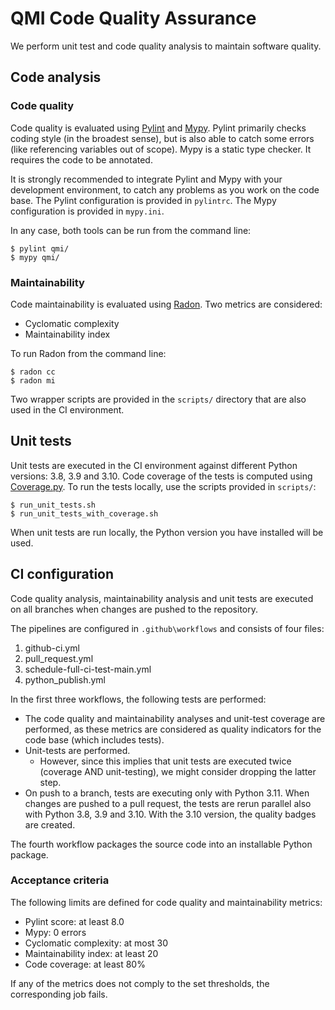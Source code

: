 QMI Code Quality Assurance
==========================

We perform unit test and code quality analysis to maintain software quality.


Code analysis
-------------

### Code quality

Code quality is evaluated using [Pylint](https://www.pylint.org) and [Mypy](http://mypy-lang.org). Pylint primarily
checks coding style (in the broadest sense), but is also able to catch some errors (like referencing variables out of
scope). Mypy is a static type checker. It requires the code to be annotated.

It is strongly recommended to integrate Pylint and Mypy with your development environment, to catch any problems as
you work on the code base. The Pylint configuration is provided in `pylintrc`. The Mypy configuration is provided in
`mypy.ini`.

In any case, both tools can be run from the command line:

    $ pylint qmi/
    $ mypy qmi/


### Maintainability

Code maintainability is evaluated using [Radon](https://radon.readthedocs.io/en/latest/). Two metrics are considered:

 - Cyclomatic complexity
 - Maintainability index

To run Radon from the command line:

    $ radon cc
    $ radon mi

Two wrapper scripts are provided in the `scripts/` directory that are also used in the CI environment.


Unit tests
----------

Unit tests are executed in the CI environment against different Python versions: 3.8, 3.9 and 3.10. Code coverage of
the tests is computed using [Coverage.py](https://coverage.readthedocs.io/en/coverage-5.3.1/). To run the tests
locally, use the scripts provided in `scripts/`:

    $ run_unit_tests.sh
    $ run_unit_tests_with_coverage.sh

When unit tests are run locally, the Python version you have installed will be used.


CI configuration
----------------

Code quality analysis, maintainability analysis and unit tests are executed on all branches when changes are pushed
to the repository.

The pipelines are configured in `.github\workflows` and consists of four files:

  1. github-ci.yml
  2. pull_request.yml
  3. schedule-full-ci-test-main.yml
  4. python_publish.yml

In the first three workflows, the following tests are performed:
- The code quality and maintainability analyses and unit-test coverage are performed, as these metrics are considered as quality indicators for the code base (which includes
tests).
- Unit-tests are performed.
  - However, since this implies that unit tests are executed twice (coverage AND unit-testing), we might consider dropping the latter step.
- On push to a branch, tests are executing only with Python 3.11. When changes are pushed to a pull request, the tests are rerun parallel also with Python 3.8, 3.9 and 3.10. With the 3.10 version, the quality badges are created.

The fourth workflow packages the source code into an installable Python package.


### Acceptance criteria

The following limits are defined for code quality and maintainability metrics:

 - Pylint score: at least 8.0
 - Mypy: 0 errors
 - Cyclomatic complexity: at most 30
 - Maintainability index: at least 20
 - Code coverage: at least 80%

If any of the metrics does not comply to the set thresholds, the corresponding job fails.

